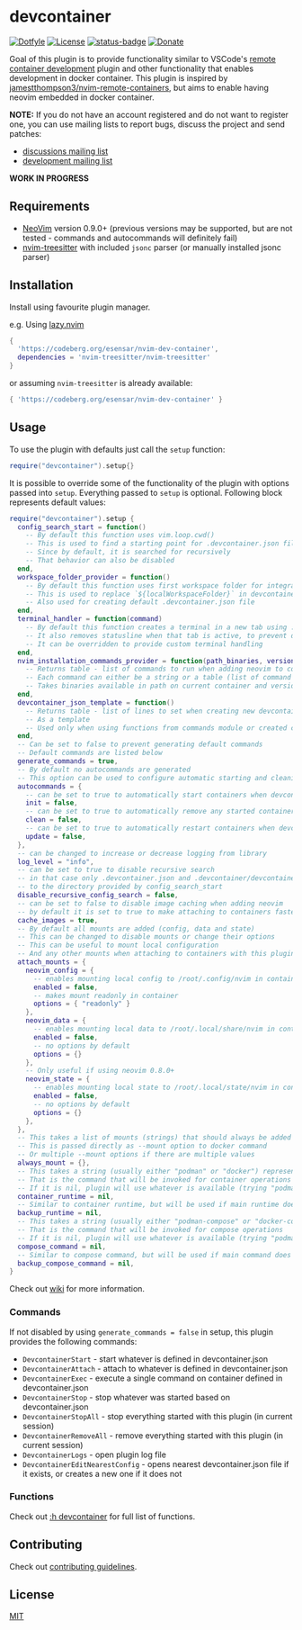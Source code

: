 # devcontainer

[![Dotfyle](https://dotfyle.com/plugins/esensar/nvim-dev-container/shield)](https://dotfyle.com/plugins/esensar/nvim-dev-container)
[![License](https://img.shields.io/badge/license-MIT-brightgreen)](/LICENSE)
[![status-badge](https://ci.codeberg.org/api/badges/8585/status.svg)](https://ci.codeberg.org/repos/8585)
[![Donate](https://img.shields.io/liberapay/patrons/esensar?logo=liberapay&label=Donate)](https://liberapay.com/esensar/donate)

Goal of this plugin is to provide functionality similar to VSCode's [remote container development](https://code.visualstudio.com/docs/remote/containers) plugin and other functionality that enables development in docker container. This plugin is inspired by [jamestthompson3/nvim-remote-containers](https://github.com/jamestthompson3/nvim-remote-containers), but aims to enable having neovim embedded in docker container.

**NOTE:** If you do not have an account registered and do not want to register one, you can use mailing lists to report bugs, discuss the project and send patches:
 - [discussions mailing list](https://lists.sr.ht/~esensar/nvim-dev-container-discuss)
 - [development mailing list](https://lists.sr.ht/~esensar/nvim-dev-container-devel)

**WORK IN PROGRESS**

## Requirements

- [NeoVim](https://neovim.io) version 0.9.0+ (previous versions may be supported, but are not tested - commands and autocommands will definitely fail)
- [nvim-treesitter](https://github.com/nvim-treesitter/nvim-treesitter) with included `jsonc` parser (or manually installed jsonc parser)

## Installation

Install using favourite plugin manager.

e.g. Using [lazy.nvim](https://github.com/folke/lazy.nvim)

```lua
{
  'https://codeberg.org/esensar/nvim-dev-container',
  dependencies = 'nvim-treesitter/nvim-treesitter'
}
```

or assuming `nvim-treesitter` is already available:

```lua
{ 'https://codeberg.org/esensar/nvim-dev-container' }
```

## Usage

To use the plugin with defaults just call the `setup` function:

```lua
require("devcontainer").setup{}
```

It is possible to override some of the functionality of the plugin with options passed into `setup`. Everything passed to `setup` is optional. Following block represents default values:

```lua
require("devcontainer").setup {
  config_search_start = function()
    -- By default this function uses vim.loop.cwd()
    -- This is used to find a starting point for .devcontainer.json file search
    -- Since by default, it is searched for recursively
    -- That behavior can also be disabled
  end,
  workspace_folder_provider = function()
    -- By default this function uses first workspace folder for integrated lsp if available and vim.loop.cwd() as a fallback
    -- This is used to replace `${localWorkspaceFolder}` in devcontainer.json
    -- Also used for creating default .devcontainer.json file
  end,
  terminal_handler = function(command)
    -- By default this function creates a terminal in a new tab using :terminal command
    -- It also removes statusline when that tab is active, to prevent double statusline
    -- It can be overridden to provide custom terminal handling
  end,
  nvim_installation_commands_provider = function(path_binaries, version_string)
    -- Returns table - list of commands to run when adding neovim to container
    -- Each command can either be a string or a table (list of command parts)
    -- Takes binaries available in path on current container and version_string passed to the command or current version of neovim
  end,
  devcontainer_json_template = function()
    -- Returns table - list of lines to set when creating new devcontainer.json files
    -- As a template
    -- Used only when using functions from commands module or created commands
  end,
  -- Can be set to false to prevent generating default commands
  -- Default commands are listed below
  generate_commands = true,
  -- By default no autocommands are generated
  -- This option can be used to configure automatic starting and cleaning of containers
  autocommands = {
    -- can be set to true to automatically start containers when devcontainer.json is available
    init = false,
    -- can be set to true to automatically remove any started containers and any built images when exiting vim
    clean = false,
    -- can be set to true to automatically restart containers when devcontainer.json file is updated
    update = false,
  },
  -- can be changed to increase or decrease logging from library
  log_level = "info",
  -- can be set to true to disable recursive search
  -- in that case only .devcontainer.json and .devcontainer/devcontainer.json files will be checked relative
  -- to the directory provided by config_search_start
  disable_recursive_config_search = false,
  -- can be set to false to disable image caching when adding neovim
  -- by default it is set to true to make attaching to containers faster after first time
  cache_images = true,
  -- By default all mounts are added (config, data and state)
  -- This can be changed to disable mounts or change their options
  -- This can be useful to mount local configuration
  -- And any other mounts when attaching to containers with this plugin
  attach_mounts = {
    neovim_config = {
      -- enables mounting local config to /root/.config/nvim in container
      enabled = false,
      -- makes mount readonly in container
      options = { "readonly" }
    },
    neovim_data = {
      -- enables mounting local data to /root/.local/share/nvim in container
      enabled = false,
      -- no options by default
      options = {}
    },
    -- Only useful if using neovim 0.8.0+
    neovim_state = {
      -- enables mounting local state to /root/.local/state/nvim in container
      enabled = false,
      -- no options by default
      options = {}
    },
  },
  -- This takes a list of mounts (strings) that should always be added to every run container
  -- This is passed directly as --mount option to docker command
  -- Or multiple --mount options if there are multiple values
  always_mount = {},
  -- This takes a string (usually either "podman" or "docker") representing container runtime - "devcontainer-cli" is also partially supported
  -- That is the command that will be invoked for container operations
  -- If it is nil, plugin will use whatever is available (trying "podman" first)
  container_runtime = nil,
  -- Similar to container runtime, but will be used if main runtime does not support an action - useful for "devcontainer-cli"
  backup_runtime = nil,
  -- This takes a string (usually either "podman-compose" or "docker-compose") representing compose command - "devcontainer-cli" is also partially supported
  -- That is the command that will be invoked for compose operations
  -- If it is nil, plugin will use whatever is available (trying "podman-compose" first)
  compose_command = nil,
  -- Similar to compose command, but will be used if main command does not support an action - useful for "devcontainer-cli"
  backup_compose_command = nil,
}
```

Check out [wiki](https://codeberg.org/esensar/nvim-dev-container/wiki) for more information.

### Commands

If not disabled by using `generate_commands = false` in setup, this plugin provides the following commands:

- `DevcontainerStart` - start whatever is defined in devcontainer.json
- `DevcontainerAttach` - attach to whatever is defined in devcontainer.json
- `DevcontainerExec` - execute a single command on container defined in devcontainer.json
- `DevcontainerStop` - stop whatever was started based on devcontainer.json
- `DevcontainerStopAll` - stop everything started with this plugin (in current session)
- `DevcontainerRemoveAll` - remove everything started with this plugin (in current session)
- `DevcontainerLogs` - open plugin log file
- `DevcontainerEditNearestConfig` - opens nearest devcontainer.json file if it exists, or creates a new one if it does not

### Functions

Check out [:h devcontainer](doc/devcontainer.txt) for full list of functions.

## Contributing

Check out [contributing guidelines](CONTRIBUTING.md).

## License

[MIT](LICENSE)
